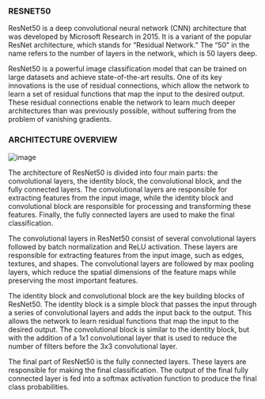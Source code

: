 ### RESNET50
ResNet50 is a deep convolutional neural network (CNN) architecture that was developed by Microsoft Research in 2015. It is a variant of the popular ResNet architecture, which stands for “Residual Network.” The “50” in the name refers to the number of layers in the network, which is 50 layers deep.

ResNet50 is a powerful image classification model that can be trained on large datasets and achieve state-of-the-art results. One of its key innovations is the use of residual connections, which allow the network to learn a set of residual functions that map the input to the desired output. These residual connections enable the network to learn much deeper architectures than was previously possible, without suffering from the problem of vanishing gradients.

### ARCHITECTURE OVERVIEW

![image](https://github.com/Ro-han12/CAEI_AI_MODELS/assets/95674406/1858b0ce-0778-45ae-a392-0a2a4a8e7923)

The architecture of ResNet50 is divided into four main parts: the convolutional layers, the identity block, the convolutional block, and the fully connected layers. The convolutional layers are responsible for extracting features from the input image, while the identity block and convolutional block are responsible for processing and transforming these features. Finally, the fully connected layers are used to make the final classification.

The convolutional layers in ResNet50 consist of several convolutional layers followed by batch normalization and ReLU activation. These layers are responsible for extracting features from the input image, such as edges, textures, and shapes. The convolutional layers are followed by max pooling layers, which reduce the spatial dimensions of the feature maps while preserving the most important features.

The identity block and convolutional block are the key building blocks of ResNet50. The identity block is a simple block that passes the input through a series of convolutional layers and adds the input back to the output. This allows the network to learn residual functions that map the input to the desired output. The convolutional block is similar to the identity block, but with the addition of a 1x1 convolutional layer that is used to reduce the number of filters before the 3x3 convolutional layer.

The final part of ResNet50 is the fully connected layers. These layers are responsible for making the final classification. The output of the final fully connected layer is fed into a softmax activation function to produce the final class probabilities.

